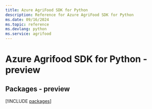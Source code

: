 ```yaml
---
title: Azure AgriFood SDK for Python
description: Reference for Azure AgriFood SDK for Python
ms.date: 09/16/2024
ms.topic: reference
ms.devlang: python
ms.service: agrifood
---
```

# Azure Agrifood SDK for Python - preview
## Packages - preview
[!INCLUDE [packages](agrifood-index.md)]